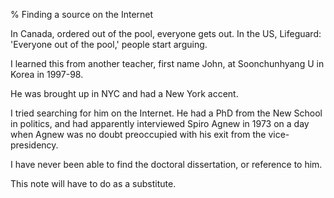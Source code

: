 % Finding a source on the Internet

In Canada, ordered out of the pool,
everyone gets out.
In the US, Lifeguard: 'Everyone out 
of the pool,' people start arguing.

I learned this from another teacher, first name
John, at Soonchunhyang U in Korea in 1997-98.

He was brought up in NYC and had a New York 
accent.

I tried searching for him on the Internet. He had 
a PhD from the New School in politics, and had 
apparently interviewed Spiro Agnew in 1973 on a 
day when Agnew was no doubt preoccupied with his 
exit from the vice-presidency.

I have never been able to find the doctoral 
dissertation, or reference to him.

This note will have to do as a substitute.
